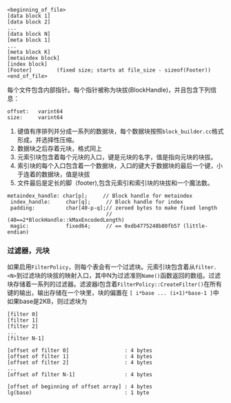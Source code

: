 ```
<beginning_of_file>
[data block 1]
[data block 2]
...
[data block N]
[meta block 1]
...
[meta block K]
[metaindex block]
[index block]
[Footer]        (fixed size; starts at file_size - sizeof(Footer))
<end_of_file>
```
每个文件包含内部指针。每个指针被称为块拔(BlockHandle)，并且包含下列信息：
```
offset:   varint64
size:     varint64
```
1. 键值有序排列并分成一系列的数据块，每个数据块按照`block_builder.cc`格式形成，并选择性压缩。
2. 数据块之后存着元块，格式同上
3. 元索引块包含着每个元块的入口，键是元块的名字，值是指向元块的块拔。
4. 索引块的每个入口包含着一个数据块，入口的键大于数据块的最后一个键，小于连着的数据块，值是块拔
5. 文件最后是定长的脚（footer),包含元索引和索引块的块拔和一个魔法数。
```
metaindex_handle: char[p];     // Block handle for metaindex
 index_handle:     char[q];     // Block handle for index
 padding:          char[40-p-q];// zeroed bytes to make fixed length
                                // (40==2*BlockHandle::kMaxEncodedLength)
 magic:            fixed64;     // == 0xdb4775248b80fb57 (little-endian)
 ```
 
 ### 过滤器，元块
 如果启用`FilterPolicy`，则每个表会有一个过滤块。元索引块包含着从`filter.<N>`到过滤块的块拔的映射入口，其中N为过滤准则`Name()`函数返回的数组。过滤块存储着一系列的过滤器。滤波器i包含着`FilterPolicy::CreateFilter()`在所有键的输出，输出存储在一个块里，块的偏置在
 `[ i*base ... (i+1)*base-1 ]`中
 如果base是2KB，则过滤块为
 ```
 [filter 0]
[filter 1]
[filter 2]
...
[filter N-1]

[offset of filter 0]                  : 4 bytes
[offset of filter 1]                  : 4 bytes
[offset of filter 2]                  : 4 bytes
...
[offset of filter N-1]                : 4 bytes

[offset of beginning of offset array] : 4 bytes
lg(base)                              : 1 byte
```
